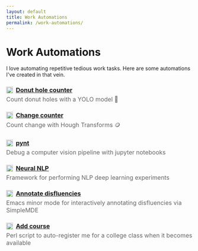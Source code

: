 ```yaml
---
layout: default
title: Work Automations
permalink: /work-automations/
---
```


<h1>Work Automations</h1>

I love automating repetitive tedious work tasks. Here are some automations I've
created in that vein.

<h3 style="margin-bottom: 0;">
  <img
    src="https://github.githubassets.com/images/modules/logos_page/GitHub-Mark.png"
    width="18"
    style="vertical-align:-3px; margin-right:4px;"
  >
  <a href="https://github.com/ebanner/donut-hole-counter">
    Donut hole counter
  </a>
</h3>
<p style="margin-top: 5px; color: #666; font-size: 16px;">
  Count donut holes with a YOLO model 🍩
</p>

<h3 style="margin-bottom: 0;">
  <img
    src="https://github.githubassets.com/images/modules/logos_page/GitHub-Mark.png"
    width="18"
    style="vertical-align:-3px; margin-right:4px;"
  >
  <a href="https://github.com/ebanner/change-counter">
    Change counter
  </a>
</h3>
<p style="margin-top: 5px; color: #666; font-size: 16px;">
  Count change with Hough Transforms 🪙
</p>

<h3 style="margin-bottom: 0;">
  <img
    src="https://github.githubassets.com/images/modules/logos_page/GitHub-Mark.png"
    width="18"
    style="vertical-align:-3px; margin-right:4px;"
  >
  <a href="https://github.com/ebanner/pynt">pynt</a>
</h3>
<p style="margin-top: 5px; color: #666; font-size: 16px;">
  Debug a computer vision pipeline with jupyter notebooks
</p>

<h3 style="margin-bottom: 0;">
  <img
    src="https://github.githubassets.com/images/modules/logos_page/GitHub-Mark.png"
    width="18"
    style="vertical-align:-3px; margin-right:4px;"
  >
  <a href="https://github.com/ebanner/neural-nlp">Neural NLP</a>
</h3>
<p style="margin-top: 5px; color: #666; font-size: 16px;">
  Framework for performing NLP deep learning experiments
</p>

<h3 style="margin-bottom: 0;">
  <img
    src="https://github.githubassets.com/images/modules/logos_page/GitHub-Mark.png"
    width="18"
    style="vertical-align:-3px; margin-right:4px;"
  >
  <a href="https://github.com/ebanner/dotfiles/blob/14818ad5686e6aafd263cb4673f8fd412366cccd/elisp/simple-mde.el">Annotate disfluencies</a>
</h3>
<p style="margin-top: 5px; color: #666; font-size: 16px;">
  Emacs minor mode for interactively annotating disfluencies via SimpleMDE
</p>

<h3 style="margin-bottom: 0;">
  <img
    src="https://github.githubassets.com/images/modules/logos_page/GitHub-Mark.png"
    width="18"
    style="vertical-align:-3px; margin-right:4px;"
  >
  <a href="https://github.com/ebanner/scripts/blob/master/add_course.pl">Add course</a>
</h3>
<p style="margin-top: 5px; color: #666; font-size: 16px;">
  Perl script to auto-register me for a college class when it becomes available
</p>
